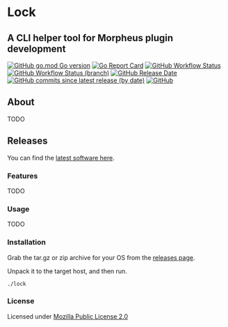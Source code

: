 # Lock

## A CLI helper tool for Morpheus plugin development

[![GitHub go.mod Go version](https://img.shields.io/github/go-mod/go-version/spoonboy-io/lock?style=flat-square)](https://go.dev/)
[![Go Report Card](https://goreportcard.com/badge/github.com/spoonboy-io/lock?style=flat-square)](https://goreportcard.com/report/github.com/spoonboy-io/lock)
[![GitHub Workflow Status](https://img.shields.io/github/actions/workflow/status/spoonboy-io/lock/build.yml?branch=main&style=flat-square)](https://github.com/spoonboy-io/lock/actions/workflows/build.yml)
[![GitHub Workflow Status (branch)](https://img.shields.io/github/actions/workflow/status/spoonboy-io/lock/unit_test.yml?branch=main&label=tests&style=flat-square)](https://github.com/spoonboy-io/lock/actions/workflows/unit_test.yml)
[![GitHub Release Date](https://img.shields.io/github/release-date/spoonboy-io/lock?style=flat-square)](https://github.com/spoonboy-io/lock/releases)
[![GitHub commits since latest release (by date)](https://img.shields.io/github/commits-since/spoonboy-io/lock/latest?style=flat-square)](https://github.com/spoonboy-io/lock/commits)
[![GitHub](https://img.shields.io/github/license/spoonboy-io/lock?label=license&style=flat-square)](LICENSE)

## About

TODO

## Releases

You can find the [latest software here](https://github.com/spoonboy-io/lock/releases/latest).

### Features

TODO

### Usage

TODO

### Installation
Grab the tar.gz or zip archive for your OS from the [releases page](https://github.com/spoonboy-io/lock/releases/latest).

Unpack it to the target host, and then run.

```
./lock
```

### License
Licensed under [Mozilla Public License 2.0](LICENSE)
